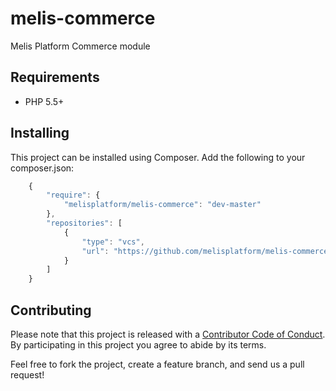 # melis-commerce

Melis Platform Commerce module

## Requirements

* PHP 5.5+

## Installing

This project can be installed using Composer. Add the following to your
composer.json:

```javascript
    {
        "require": {
            "melisplatform/melis-commerce": "dev-master"
        },
        "repositories": [
            {
                "type": "vcs",
                "url": "https://github.com/melisplatform/melis-commerce"
            }
        ]
    }
```

## Contributing

Please note that this project is released with a [Contributor Code of Conduct](http://contributor-covenant.org/version/1/2/0/).
By participating in this project you agree to abide by its terms.

Feel free to fork the project, create a feature branch, and send us a pull request!